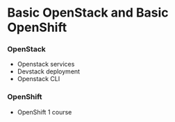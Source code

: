 # Basic OpenStack and Basic OpenShift


### OpenStack
- Openstack services
- Devstack deployment
- Openstack CLI

### OpenShift
- OpenShift 1 course
